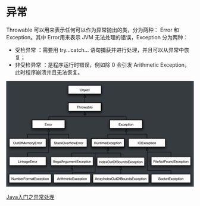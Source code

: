 # 异常

Throwable 可以⽤来表示任何可以作为异常抛出的类，分为两种： Error 和 Exception。其中 Error⽤来表示 JVM ⽆法处理的错误，Exception 分为两种：

- 受检异常 ：需要⽤ try...catch... 语句捕获并进⾏处理，并且可以从异常中恢复；
- ⾮受检异常 ：是程序运⾏时错误，例如除 0 会引发 Arithmetic Exception，此时程序崩溃并且⽆法恢复。

![](images/2.png)

[Java入门之异常处理](https://www.cnblogs.com/Blue-Keroro/p/8875898.html)